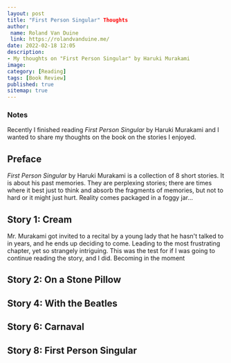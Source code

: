 ```yaml
---
layout: post
title: "First Person Singular" Thoughts
author:
 name: Roland Van Duine
 link: https://rolandvanduine.me/
date: 2022-02-18 12:05
description:
- My thoughts on "First Person Singular" by Haruki Murakami
image:
category: [Reading]
tags: [Book Review]
published: true
sitemap: true
---
```

### Notes

Recently I finished reading _First Person Singular_ by Haruki Murakami and I wanted to share my thoughts on the book on the stories I enjoyed.


## Preface
 _First Person Singular_ by Haruki Murakami is a collection of 8 short stories. It is about his past memories. They are perplexing stories; there are times where it best just to think and absorb the fragments of memories, but not to hard or it might just hurt. Reality comes packaged in a foggy jar...



## Story 1: Cream

Mr. Murakami got invited to a recital by a young lady that he hasn't talked to in years, and he ends up deciding to come. Leading to the most frustrating chapter, yet so strangely intriguing. This was the test for if I was going to continue reading the story, and I did. Becoming in the moment


## Story 2: On a Stone Pillow



## Story 4: With the Beatles



## Story 6: Carnaval



## Story 8: First Person Singular